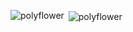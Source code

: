 <p><img align="left" src="https://github-readme-stats.vercel.app/api/top-langs?username=polyflower&show_icons=true&locale=en&layout=compact" alt="polyflower" /></p>

<p>&nbsp;<img align="center" src="https://github-readme-stats.vercel.app/api?username=polyflower&show_icons=true&locale=en" alt="polyflower" /></p>
